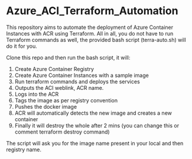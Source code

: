 # Azure_ACI_Terraform_Automation
This repository aims to automate the deployment of Azure Container Instances with ACR using Terraform.
All in all, you do not have to run Terraform commands as well, the provided bash script (terra-auto.sh) will do it for you.

Clone this repo and then run the bash script, it will:
1. Create Azure Container Registry
2. Create Azure Container Instances with a sample image
3. Run terraform commands and deploys the services
4. Outputs the ACI weblink, ACR name.
5. Logs into the ACR
6. Tags the image as per registry convention
7. Pushes the docker image
8. ACR will automatically detects the new image and creates a new container
9. Finally it will destroy the whole after 2 mins (you can change this or comment terraform destroy command)

The script will ask you for the image name present in your local and then registry name.
